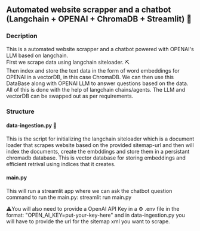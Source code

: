 ## Automated website scrapper and a chatbot (Langchain + OPENAI + ChromaDB + Streamlit) :robot:
### Decription
This is a automated website scrapper and a chatbot powered with OPENAI's LLM based on langchain.<br>
First we scrape data using langchain siteloader. :pick: <br> 
Then index and store the text data in the form of word embeddings for OPENAI in a vectorDB, in this case ChromaDB. We can then use this DataBase along with OPENAI LLM to answer questions based on the data. All of this is done with the help of langchain chains/agents. The LLM and vectorDB can be swapped out as per requirements.  

### Structure

#### data-ingestion.py :syringe:

This is the script for initializing the langchain siteloader which is a document loader that scrapes website based on the provided sitemap-url and then will index the documents, create the embddings and store them in a persistant chromadb database. This is vector database for storing embeddings and efficient retrival using indices that it creates.<br>

#### main.py 

This will run a streamlit app where we can ask the chatbot question<br>
command to run the main.py: streamlit run main.py

:warning:You will also need to provide a OpenAI API Key in a :gear: .env file in the format: "OPEN_AI_KEY=put-your-key-here" and in data-ingestion.py you will have to provide the url for the sitemap xml you want to scrape.
